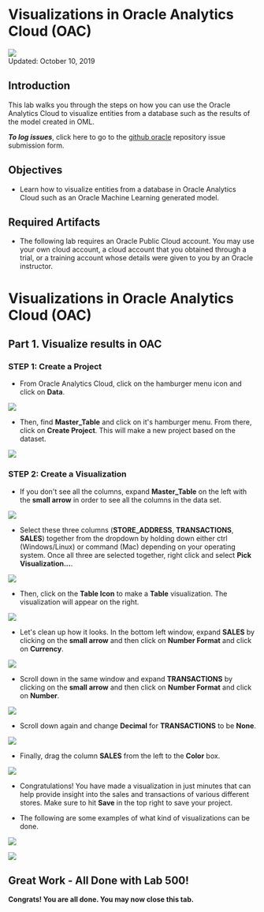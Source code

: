 # Visualizations in Oracle Analytics Cloud (OAC)

![](images/500/Picture500-lab.png)  
Updated: October 10, 2019

## Introduction

This lab walks you through the steps on how you can use the Oracle Analytics Cloud to visualize entities from a database such as the results of the model created in OML.


**_To log issues_**, click here to go to the [github oracle](https://github.com/oracle/learning-library/issues/new) repository issue submission form.

## Objectives
-   Learn how to visualize entities from a database in Oracle Analytics Cloud such as an Oracle Machine Learning generated model.


## Required Artifacts
-   The following lab requires an Oracle Public Cloud account. You may use your own cloud account, a cloud account that you obtained through a trial, or a training account whose details were given to you by an Oracle instructor.



# Visualizations in Oracle Analytics Cloud (OAC)



## Part 1. Visualize results in OAC

### **STEP 1: Create a Project**

-   From Oracle Analytics Cloud, click on the hamburger menu icon and click on **Data**. 

![](./images/500/0.png)

-   Then, find **Master_Table** and click on it's hamburger menu. From there, click on **Create Project**. This will make a new project based on the dataset.

![](./images/500/1.png)


### **STEP 2: Create a Visualization**

-   If you don't see all the columns, expand **Master_Table** on the left with the **small arrow** in order to see all the columns in the data set.

![](./images/500/2.png)

-   Select these three columns (**STORE_ADDRESS**, **TRANSACTIONS**, **SALES**) together from the dropdown by holding down either ctrl (Windows/Linux) or command (Mac) depending on your operating system. Once all three are selected together, right click and select **Pick Visualization...**.

![](./images/500/3.png)

-   Then, click on the **Table Icon** to make a **Table** visualization. The visualization will appear on the right.

![](./images/500/4.png)

-   Let's clean up how it looks. In the bottom left window, expand **SALES** by clicking on the **small arrow** and then click on **Number Format** and click on **Currency**.

![](./images/500/5.png)

-   Scroll down in the same window and expand **TRANSACTIONS** by clicking on the **small arrow** and then click on **Number Format** and click on **Number**.

![](./images/500/6.png)

-   Scroll down again and change **Decimal** for **TRANSACTIONS** to be **None**.

![](./images/500/7.png)

-   Finally, drag the column **SALES** from the left to the **Color** box.

![](./images/500/8.png)

-   Congratulations! You have made a visualization in just minutes that can help provide insight into the sales and transactions of various different stores. Make sure to hit **Save** in the top right to save your project.

-   The following are some examples of what kind of visualizations can be done.

![](./images/500/9.png)

![](./images/500/10.png)


## Great Work - All Done with Lab 500!
**Congrats! You are all done. You may now close this tab.**
